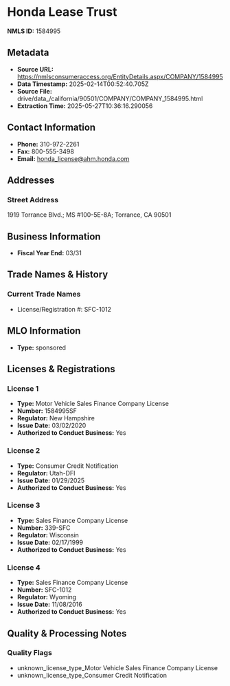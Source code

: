 # Honda Lease Trust

**NMLS ID:** 1584995

## Metadata
- **Source URL:** https://nmlsconsumeraccess.org/EntityDetails.aspx/COMPANY/1584995
- **Data Timestamp:** 2025-02-14T00:52:40.705Z
- **Source File:** drive/data_/california/90501/COMPANY/COMPANY_1584995.html
- **Extraction Time:** 2025-05-27T10:36:16.290056

## Contact Information
- **Phone:** 310-972-2261
- **Fax:** 800-555-3498
- **Email:** honda_license@ahm.honda.com

## Addresses
### Street Address
1919 Torrance Blvd.; MS #100-5E-8A; Torrance, CA 90501

## Business Information
- **Fiscal Year End:** 03/31

## Trade Names & History
### Current Trade Names
- License/Registration #: SFC-1012

## MLO Information
- **Type:** sponsored

## Licenses & Registrations

### License 1
- **Type:** Motor Vehicle Sales Finance Company License
- **Number:** 1584995SF
- **Regulator:** New Hampshire
- **Issue Date:** 03/02/2020
- **Authorized to Conduct Business:** Yes

### License 2
- **Type:** Consumer Credit Notification
- **Regulator:** Utah-DFI
- **Issue Date:** 01/29/2025
- **Authorized to Conduct Business:** Yes

### License 3
- **Type:** Sales Finance Company License
- **Number:** 339-SFC
- **Regulator:** Wisconsin
- **Issue Date:** 02/17/1999
- **Authorized to Conduct Business:** Yes

### License 4
- **Type:** Sales Finance Company License
- **Number:** SFC-1012
- **Regulator:** Wyoming
- **Issue Date:** 11/08/2016
- **Authorized to Conduct Business:** Yes

## Quality & Processing Notes
### Quality Flags
- unknown_license_type_Motor Vehicle Sales Finance Company License
- unknown_license_type_Consumer Credit Notification
